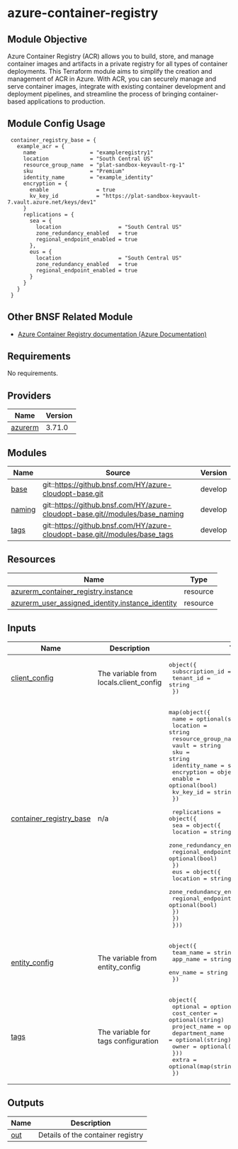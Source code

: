 
<!-- BEGIN_TF_DOCS -->
# azure-container-registry
## Module Objective
Azure Container Registry (ACR) allows you to build, store, and manage container images and artifacts in a private registry for all types of container deployments. This Terraform module aims to simplify the creation and management of ACR in Azure. With ACR, you can securely manage and serve container images, integrate with existing container development and deployment pipelines, and streamline the process of bringing container-based applications to production.
## Module Config Usage
```hcl
 container_registry_base = {
   example_acr = {
     name                 = "exampleregistry1"
     location             = "South Central US"
     resource_group_name  = "plat-sandbox-keyvault-rg-1"
     sku                  = "Premium"
     identity_name        = "example_identity"
     encryption = {
       enable               = true
       kv_key_id            = "https://plat-sandbox-keyvault-7.vault.azure.net/keys/dev1"
     }
     replications = {
       sea = {
         location                  = "South Central US"
         zone_redundancy_enabled   = true
         regional_endpoint_enabled = true
       },
       eus = {
         location                  = "South Central US"
         zone_redundancy_enabled   = true
         regional_endpoint_enabled = true
       }
     }
   }
 }
```
## Other BNSF Related Module
* [Azure Container Registry documentation (Azure Documentation)](https://docs.microsoft.com/en-us/azure/container-registry/)

## Requirements

No requirements.

## Providers

| Name | Version |
|------|---------|
| <a name="provider_azurerm"></a> [azurerm](#provider\_azurerm) | 3.71.0 |

## Modules

| Name | Source | Version |
|------|--------|---------|
| <a name="module_base"></a> [base](#module\_base) | git::https://github.bnsf.com/HY/azure-cloudopt-base.git | develop |
| <a name="module_naming"></a> [naming](#module\_naming) | git::https://github.bnsf.com/HY/azure-cloudopt-base.git//modules/base_naming | develop |
| <a name="module_tags"></a> [tags](#module\_tags) | git::https://github.bnsf.com/HY/azure-cloudopt-base.git//modules/base_tags | develop |

## Resources

| Name | Type |
|------|------|
| [azurerm_container_registry.instance](https://registry.terraform.io/providers/hashicorp/azurerm/latest/docs/resources/container_registry) | resource |
| [azurerm_user_assigned_identity.instance_identity](https://registry.terraform.io/providers/hashicorp/azurerm/latest/docs/resources/user_assigned_identity) | resource |

## Inputs

| Name | Description | Type | Default | Required |
|------|-------------|------|---------|:--------:|
| <a name="input_client_config"></a> [client\_config](#input\_client\_config) | The variable from locals.client\_config | <pre>object({<br>    subscription_id = string<br>    tenant_id       = string<br>  })</pre> | n/a | yes |
| <a name="input_container_registry_base"></a> [container\_registry\_base](#input\_container\_registry\_base) | n/a | <pre>map(object({<br>    name                = optional(string)<br>    location            = string<br>    resource_group_name = string<br>    vault               = string<br>    sku                 = string<br>    identity_name       = string<br>    encryption = object({<br>      enable                = optional(bool)<br>      kv_key_id             = string<br>    })<br><br>    replications = object({<br>      sea = object({<br>        location                  = string<br>        zone_redundancy_enabled   = optional(bool)<br>        regional_endpoint_enabled = optional(bool)<br>      })<br>      eus = object({<br>        location                  = string<br>        zone_redundancy_enabled   = optional(bool)<br>        regional_endpoint_enabled = optional(bool)<br>      })<br>    })<br>  }))</pre> | n/a | yes |
| <a name="input_entity_config"></a> [entity\_config](#input\_entity\_config) | The variable from entity\_config | <pre>object({<br>    team_name = string<br>    app_name  = string<br>    env_name  = string<br>  })</pre> | n/a | yes |
| <a name="input_tags"></a> [tags](#input\_tags) | The variable for tags configuration | <pre>object({<br>    optional = optional(object({<br>      cost_center     = optional(string)<br>      project_name    = optional(string)<br>      department_name = optional(string)<br>      owner           = optional(string)<br>    }))<br>    extra = optional(map(string))<br>  })</pre> | n/a | yes |

## Outputs

| Name | Description |
|------|-------------|
| <a name="output_out"></a> [out](#output\_out) | Details of the container registry |
<!-- END_TF_DOCS -->
